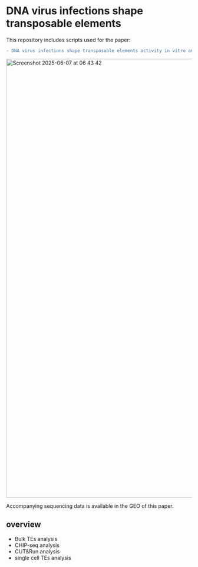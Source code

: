 # DNA virus infections shape transposable elements
This repository includes scripts used for the paper: 

```diff 
- DNA virus infections shape transposable elements activity in vitro and in vivo
```





<img width="1186" alt="Screenshot 2025-06-07 at 06 43 42" src="https://github.com/user-attachments/assets/1efac98c-3f10-435c-9948-505c28d9b7c8" />






Accompanying sequencing data is available in the GEO of this paper.



## overview

* Bulk TEs analysis
* CHIP-seq analysis
* CUT&Run analysis
* single cell TEs analysis







